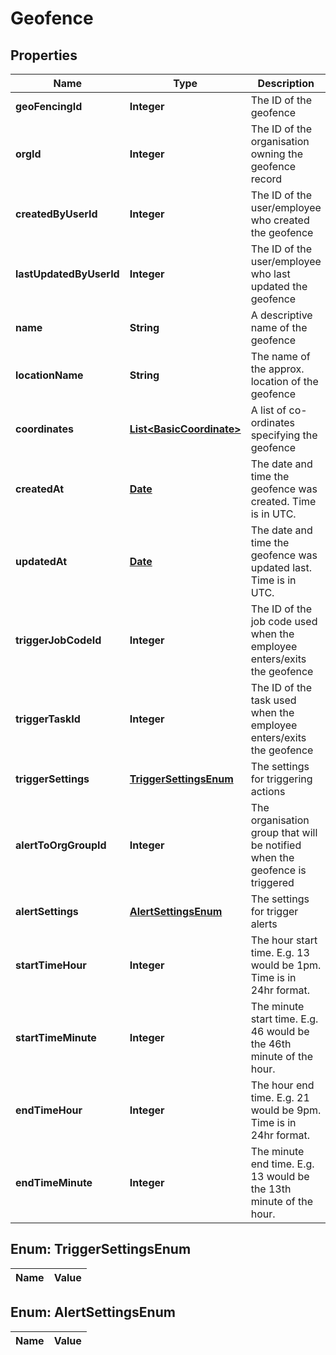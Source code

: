 

# Geofence

## Properties

Name | Type | Description | Notes
------------ | ------------- | ------------- | -------------
**geoFencingId** | **Integer** | The ID of the geofence |  [optional]
**orgId** | **Integer** | The ID of the organisation owning the geofence record |  [optional]
**createdByUserId** | **Integer** | The ID of the user/employee who created the geofence |  [optional]
**lastUpdatedByUserId** | **Integer** | The ID of the user/employee who last updated the geofence |  [optional]
**name** | **String** | A descriptive name of the geofence |  [optional]
**locationName** | **String** | The name of the approx. location of the geofence |  [optional]
**coordinates** | [**List&lt;BasicCoordinate&gt;**](BasicCoordinate.md) | A list of co-ordinates specifying the geofence |  [optional]
**createdAt** | [**Date**](Date.md) | The date and time the geofence was created.  Time is in UTC. |  [optional]
**updatedAt** | [**Date**](Date.md) | The date and time the geofence was updated last.  Time is in UTC. |  [optional]
**triggerJobCodeId** | **Integer** | The ID of the job code used when the employee enters/exits the geofence |  [optional]
**triggerTaskId** | **Integer** | The ID of the task used when the employee enters/exits the geofence |  [optional]
**triggerSettings** | [**TriggerSettingsEnum**](#TriggerSettingsEnum) | The settings for triggering actions |  [optional]
**alertToOrgGroupId** | **Integer** | The organisation group that will be notified when the geofence is triggered |  [optional]
**alertSettings** | [**AlertSettingsEnum**](#AlertSettingsEnum) | The settings for trigger alerts |  [optional]
**startTimeHour** | **Integer** | The hour start time. E.g. 13 would be 1pm.  Time is in 24hr format. |  [optional]
**startTimeMinute** | **Integer** | The minute start time.  E.g. 46 would be the 46th minute of the hour. |  [optional]
**endTimeHour** | **Integer** | The hour end time. E.g. 21 would be 9pm.  Time is in 24hr format. |  [optional]
**endTimeMinute** | **Integer** | The minute end time.  E.g. 13 would be the 13th minute of the hour. |  [optional]


## Enum: TriggerSettingsEnum

Name | Value
---- | -----


## Enum: AlertSettingsEnum

Name | Value
---- | -----




